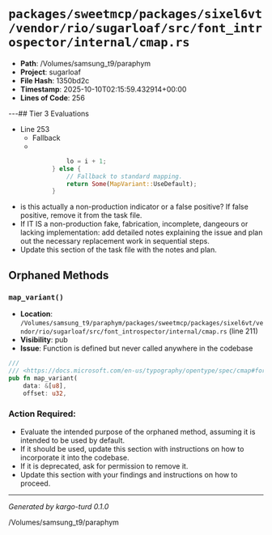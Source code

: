 # `packages/sweetmcp/packages/sixel6vt/vendor/rio/sugarloaf/src/font_introspector/internal/cmap.rs`

- **Path**: /Volumes/samsung_t9/paraphym
- **Project**: sugarloaf
- **File Hash**: 1350bd2c  
- **Timestamp**: 2025-10-10T02:15:59.432914+00:00  
- **Lines of Code**: 256

---## Tier 3 Evaluations


- Line 253
  - Fallback
  - 

```rust
                lo = i + 1;
            } else {
                // Fallback to standard mapping.
                return Some(MapVariant::UseDefault);
            }
```

- is this actually a non-production indicator or a false positive? If false positive, remove it from the task file.
- If IT IS a non-production fake, fabrication, incomplete, dangeours or lacking implementation: add detailed notes explaining the issue and plan out the necessary replacement work in sequential steps. 
- Update this section of the task file with the notes and plan.

## Orphaned Methods


### `map_variant()`

- **Location**: `/Volumes/samsung_t9/paraphym/packages/sweetmcp/packages/sixel6vt/vendor/rio/sugarloaf/src/font_introspector/internal/cmap.rs` (line 211)
- **Visibility**: pub
- **Issue**: Function is defined but never called anywhere in the codebase

```rust
///
/// <https://docs.microsoft.com/en-us/typography/opentype/spec/cmap#format-14-unicode-variation-sequences>
pub fn map_variant(
    data: &[u8],
    offset: u32,
```

### Action Required:

- Evaluate the intended purpose of the orphaned method, assuming it is intended to be used by default.
- If it should be used, update this section with instructions on how to incorporate it into the codebase.
- If it is deprecated, ask for permission to remove it.
- Update this section with your findings and instructions on how to proceed.

---

*Generated by kargo-turd 0.1.0*

/Volumes/samsung_t9/paraphym